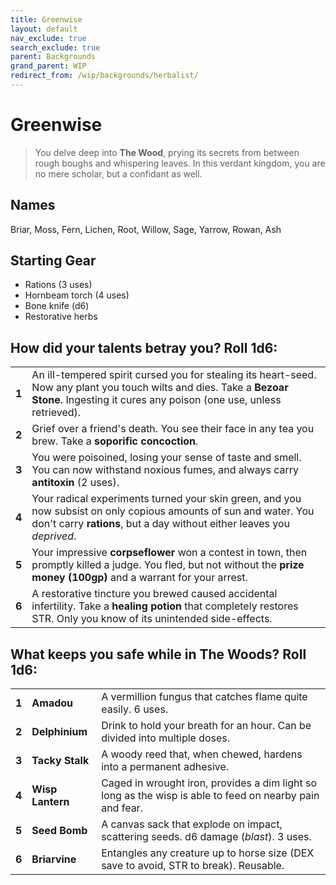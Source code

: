 ```yaml
---
title: Greenwise
layout: default
nav_exclude: true
search_exclude: true
parent: Backgrounds
grand_parent: WIP
redirect_from: /wip/backgrounds/herbalist/
---
```


# Greenwise

> You delve deep into **The Wood**, prying its secrets from between rough boughs and whispering leaves. In this verdant kingdom, you are no mere scholar, but a confidant as well.

## Names
Briar, Moss, Fern, Lichen, Root, Willow, Sage, Yarrow, Rowan, Ash

## Starting Gear

- Rations (3 uses)
- Hornbeam torch (4 uses)
- Bone knife (d6)
- Restorative herbs

## How did your talents betray you? Roll 1d6:

|       |                                                                                                                                                                                            |
| ----- | ------------------------------------------------------------------------------------------------------------------------------------------------------------------------------------------ |
| **1** | An ill-tempered spirit cursed you for stealing its heart-seed. Now any plant you touch wilts and dies. Take a **Bezoar Stone**. Ingesting it cures any poison (one use, unless retrieved). |
| **2** | Grief over a friend's death. You see their face in any tea you brew. Take a **soporific concoction**.     |
| **3** | You were poisoined, losing your sense of taste and smell. You can now withstand noxious fumes, and always carry **antitoxin** (2 uses). |
| **4** | Your radical experiments turned your skin green, and you now subsist on only copious amounts of sun and water. You don't carry **rations**, but a day without either leaves you _deprived_.       |
| **5** | Your impressive **corpseflower** won a contest in town, then promptly killed a judge. You fled, but not without the **prize money (100gp)** and a warrant for your arrest.              |
| **6** | A restorative tincture you brewed caused accidental infertility. Take a **healing potion** that completely restores STR. Only you know of its unintended side-effects.    |

## What keeps you safe while in The Woods? Roll 1d6:

|       |                  |                                                                                                                |
| ----- | ---------------- | -------------------------------------------------------------------------------------------------------------- |
| **1** | **Amadou**       | A vermillion fungus that catches flame quite easily. 6 uses.                                           |
| **2** | **Delphinium**   | Drink to hold your breath for an hour. Can be divided into multiple doses.           |
| **3** | **Tacky Stalk**  | A woody reed that, when chewed, hardens into a permanent adhesive.                                  |
| **4** | **Wisp Lantern** | Caged in wrought iron, provides a dim light so long as the wisp is able to feed on nearby pain and fear. |
| **5** | **Seed Bomb**    | A canvas sack that explode on impact, scattering seeds. d6 damage (_blast_). 3 uses.  |
| **6** | **Briarvine**    | Entangles any creature up to horse size (DEX save to avoid, STR to break). Reusable.     |
